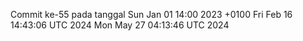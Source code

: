 Commit ke-55 pada tanggal Sun Jan 01 14:00 2023 +0100
Fri Feb 16 14:43:06 UTC 2024
Mon May 27 04:13:46 UTC 2024
